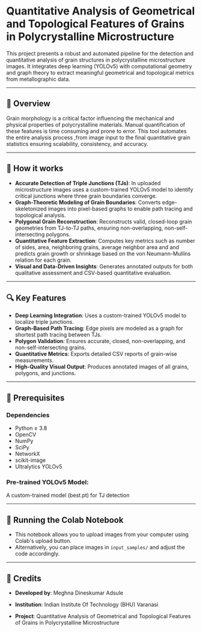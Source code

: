 # Quantitative Analysis of Geometrical and Topological Features of Grains in Polycrystalline Microstructure

This project presents a robust and automated pipeline for the detection and quantitative analysis of grain structures in polycrystalline microstructure images. It integrates deep learning (YOLOv5) with computational geometry and graph theory to extract meaningful geometrical and topological metrics from metallographic data.

---

## 📌 Overview

Grain morphology is a critical factor influencing the mechanical and physical properties of polycrystalline materials. Manual quantification of these features is time consuming and prone to error. This tool automates the entire analysis process ,from image input to the final quantitative grain statistics  ensuring scalability, consistency, and accuracy.

---

## 🔧 How it works

- **Accurate Detection of Triple Junctions (TJs)**:
   In uploaded microstructure images uses a custom-trained YOLOv5 model to identify critical junctions where three grain boundaries converge.
- **Graph-Theoretic Modeling of Grain Boundaries**:
   Converts edge-skeletonized images into pixel-based graphs to enable path tracing and topological analysis.
- **Polygonal Grain Reconstruction**:
   Reconstructs valid, closed-loop grain geometries from TJ-to-TJ paths, ensuring non-overlapping, non-self-intersecting polygons.
- **Quantitative Feature Extraction**:
   Computes key metrics such as number of sides, area, neighboring grains, average neighbor area and  and predicts grain growth or shrinkage based on the von Neumann-Mullins relation for each grain.
- **Visual and Data-Driven Insights**:
   Generates annotated outputs for both qualitative assessment and CSV-based quantitative evaluation.


---

## 🔍 Key Features

- **Deep Learning Integration**: Uses a custom-trained YOLOv5 model to localize triple junctions.
- **Graph-Based Path Tracing**: Edge pixels are modeled as a graph for shortest path tracing between TJs.
- **Polygon Validation**: Ensures accurate, closed, non-overlapping, and non-self-intersecting grains.
- **Quantitative Metrics**: Exports detailed CSV reports of grain-wise measurements.
- **High-Quality Visual Output**: Produces annotated images of all grains, polygons, and junctions.

---

## 🧱 Prerequisites

### Dependencies
- Python ≥ 3.8
- OpenCV
- NumPy
- SciPy
- NetworkX
- scikit-image
- Ultralytics YOLOv5

### Pre-trained YOLOv5 Model: 
   A custom-trained model (best.pt) for TJ detection

---

## 🚀 Running the Colab Notebook

- This notebook allows you to upload images from your computer using Colab's upload button.
- Alternatively, you can place images in `input_samples/` and adjust the code accordingly.

---
## 📣 Credits
- **Developed by**: Meghna Dineskumar Adsule

- **Institution**: Indian Institute Of Technology (BHU) Varanasi

- **Project**: Quantitative Analysis of Geometrical and Topological Features of Grains in Polycrystalline Microstructure
